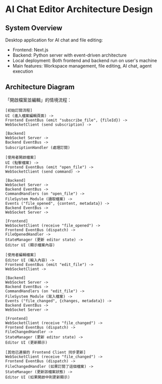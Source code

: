 # AI Chat Editor Architecture Design

## System Overview

Desktop application for AI chat and file editing:
- Frontend: Next.js
- Backend: Python server with event-driven architecture
- Local deployment: Both frontend and backend run on user's machine
- Main features: Workspace management, file editing, AI chat, agent execution

## Architecture Diagram

「開啟檔案並編輯」的情境流程：
```
[初始訂閱流程]
UI (進入檔案編輯頁面) ->
Frontend EventBus (emit "subscribe_file", {fileId}) ->
WebSocketClient (send subscription) ->

[Backend]
WebSocket Server ->
Backend EventBus ->
SubscriptionHandler (處理訂閱)

[使用者開啟檔案]
UI (點擊檔案) -> 
Frontend EventBus (emit "open_file") ->
WebSocketClient (send command) ->

[Backend]
WebSocket Server -> 
Backend EventBus -> 
CommandHandlers (on "open_file") ->
FileSystem Module (讀取檔案) -> 
Events ("file_opened", {content, metadata}) ->
Backend EventBus -> 
WebSocket Server ->

[Frontend]
WebSocketClient (receive "file_opened") ->
Frontend EventBus (dispatch) ->
FileOpenedHandler ->
StateManager (更新 editor state) -> 
Editor UI (顯示檔案內容)

[使用者編輯檔案]
Editor UI (輸入內容) -> 
Frontend EventBus (emit "edit_file") ->
WebSocketClient ->

[Backend]
WebSocket Server -> 
Backend EventBus -> 
CommandHandlers (on "edit_file") ->
FileSystem Module (寫入檔案) -> 
Events ("file_changed", {changes, metadata}) -> 
Backend EventBus -> 
WebSocket Server ->

[Frontend]
WebSocketClient (receive "file_changed") ->
Frontend EventBus (dispatch) ->
FileChangedHandler ->
StateManager (更新 editor state) -> 
Editor UI (更新顯示)

[其他已連接的 Frontend Client 同步更新]
WebSocketClient (receive "file_changed") ->
Frontend EventBus (dispatch) ->
FileChangedHandler (如果訂閱了這個檔案) ->
StateManager (更新該檔案狀態) -> 
Editor UI (如果開啟中則更新顯示)
```
